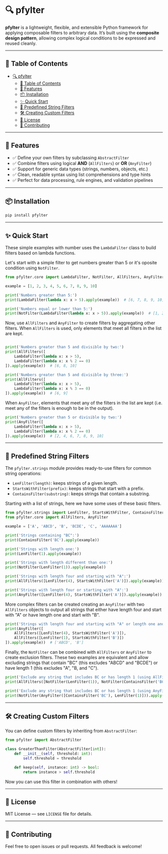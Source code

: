 # 🔍 pfylter

**pfylter** is a lightweight, flexible, and extensible Python framework for applying composable filters to arbitrary data. It’s built using the **composite design pattern**, allowing complex logical conditions to be expressed and reused cleanly.

---

## 📑 Table of Contents

- [🔍 pfylter](#-pfylter)
  - [📑 Table of Contents](#-table-of-contents)
  - [🚀 Features](#-features)
  - [📦 Installation](#-installation)
  - [✨ Quick Start](#-quick-start)
  - [🧩 Predefined String Filters](#-predefined-string-filters)
  - [🛠 Creating Custom Filters](#-creating-custom-filters)
  - [📝 License](#-license)
  - [🤝 Contributing](#-contributing)

---

## 🚀 Features

- ✅ Define your own filters by subclassing `AbstractFilter`
- ✅ Combine filters using logical **AND** (`AllFilters`) or **OR** (`AnyFilter`)
- ✅ Support for generic data types (strings, numbers, objects, etc.)
- ✅ Clean, readable syntax using list comprehensions and type hints
- ✅ Perfect for data processing, rule engines, and validation pipelines

---

## 📦 Installation

```bash
pip install pfylter
```

---

## ✨ Quick Start

These simple examples with number uses the `LambdaFilter` class to build filters based on lambda functions.

Let's start with a simple filter to get numbers greater than 5 or it's oposite condition using `NotFilter`.

```python
from pfylter.core import LambdaFilter, NotFilter, AllFilters, AnyFilter

example = [1, 2, 3, 4, 5, 6, 7, 8, 9, 10]

print('Numbers greater than 5:')
print(LambdaFilter(lambda x: x > 5).apply(example))  # [6, 7, 8, 9, 10]

print('Numbers equal or lower than 5:')
print(NotFilter(LambdaFilter(lambda x: x > 5)).apply(example))  # [1, 2, 3, 4, 5]
```

Now, use `AllFilters` and `AnyFilter` to create filters by aggregating other filters. When `AllFilters` is used, only elements that meet all filters in the list are kept.

```python

print('Numbers greater than 5 and divisible by two:')
print(AllFilters([
    LambdaFilter(lambda x: x > 5),
    LambdaFilter(lambda x: x % 2 == 0)
]).apply(example))  # [6, 8, 10]

print('Numbers greater than 5 and divisible by three:')
print(AllFilters([
    LambdaFilter(lambda x: x > 5),
    LambdaFilter(lambda x: x % 3 == 0)
]).apply(example))  # [6, 9]

```
 
 When `AnyFilter`, elements that meet any of the filters in the list are kept (i.e. meet any of the filters is enough to be in the output).

```python
print('Numbers greater than 5 or divisible by two:')
print(AnyFilter([
    LambdaFilter(lambda x: x > 5),
    LambdaFilter(lambda x: x % 2 == 0)
]).apply(example))  # [2, 4, 6, 7, 8, 9, 10]
```

---

## 🧩 Predefined String Filters

The `pfylter.strings` module provides ready-to-use filters for common string operations:

- `LenFilter(length)`: keeps strings of a given length.
- `StartsWithFilter(prefix)`: keeps strings that start with a prefix.
- `ContainsFilter(substring)`: keeps strings that contain a substring.

Starting with a list of strings, here we have some uses of these basic filters.
```python
from pfylter.strings import LenFilter, StartsWithFilter, ContainsFilter, NotFilter
from pfylter.core import AllFilters, AnyFilter

example = ['A', 'ABCD', 'B', 'BCDE', 'C', 'AAAAAAA']

print('Strings containing "BC":')
print(ContainsFilter('BC').apply(example))

print('Strings with length one:')
print(LenFilter(1).apply(example))

print('Strings with length different than one:')
print(NotFilter(LenFilter(1)).apply(example))

print('Strings with length four and starting with "A":')
print(AllFilters([LenFilter(4), StartsWithFilter('A')]).apply(example))  

print('Strings with length four or starting with "A":')
print(AnyFilter([LenFilter(4), StartsWithFilter('A')]).apply(example))
```

More complex filters can be created creating an `AnyFilter` with two `AllFilters` objects to output all strings that either have length four and start with "A" or have length one and start with "B".

```python
print('Strings with length four and starting with "A" or length one and starting with "B":')
print(AnyFilter([
    AllFilters([LenFilter(4), StartsWithFilter('A')]),
    AllFilters([LenFilter(1), StartsWithFilter('B')])
]).apply(example))  # ['ABCD', 'B']
```

Finally, the `NotFilter` can be combined with `AllFilters` or `AnyFilter` to create exclusion filters. These two examples are equivalent and allow excluding strings that contain "BC" (this excludes "ABCD" and "BCDE") or have length 1 (this excludes "A", "B, and "C").

```python
print('Exclude any string that includes BC or has length 1 (using AllFilters):')
print(AllFilters([NotFilter(LenFilter(1)), NotFilter(ContainsFilter('BC'))]).apply(example))  # ['AAAAAAA']

print('Exclude any string that includes BC or has length 1 (using AnyFilter):')
print(NotFilter(AnyFilter([ContainsFilter('BC'), LenFilter(1)])).apply(example))  # ['AAAAAAA']
```

---

## 🛠 Creating Custom Filters

You can define custom filters by inheriting from `AbstractFilter`:

```python
from pfylter import AbstractFilter

class GreaterThanFilter(AbstractFilter[int]):
    def __init__(self, threshold: int):
        self.threshold = threshold

    def keep(self, instance: int) -> bool:
        return instance > self.threshold
```

Now you can use this filter in combination with others!

---

## 📝 License

MIT License — see `LICENSE` file for details.

---

## 🤝 Contributing

Feel free to open issues or pull requests. All feedback is welcome!
